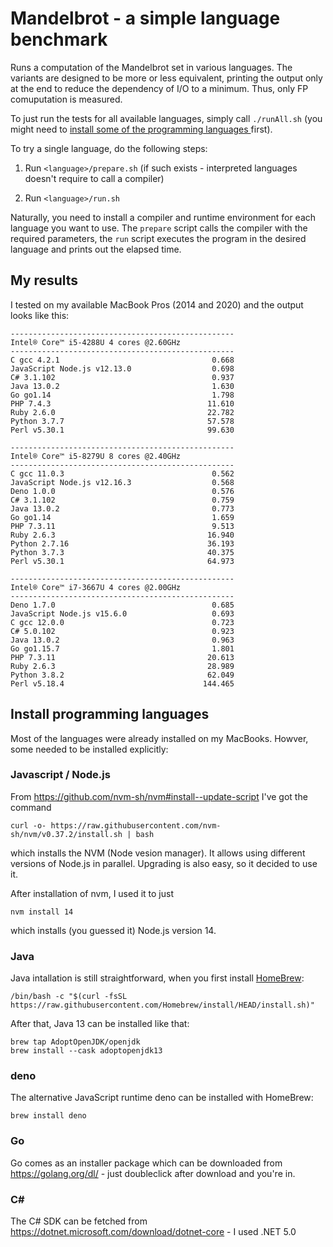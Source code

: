 # Mandelbrot - a simple language benchmark

Runs a computation of the Mandelbrot set in various languages. The variants are designed to be more or less equivalent, printing the output only at the end to reduce the dependency of I/O to a minimum. Thus, only FP comuputation is measured.

To just run the tests for all available languages, simply call `./runAll.sh` (you might need to [install some of the programming languages ](#install-programming-languages) first).

To try a single language, do the following steps:

1. Run `<language>/prepare.sh` (if such exists - interpreted languages doesn't require to call a compiler)

2. Run `<language>/run.sh`

Naturally, you need to install a compiler and runtime environment for each language you want to use. The `prepare` script calls the compiler with the required parameters, the `run` script executes the program in the desired language and prints out the elapsed time.

## My results

I tested on my available MacBook Pros (2014 and 2020) and the output looks like this:

```text
--------------------------------------------------
Intel® Core™ i5-4288U 4 cores @2.60GHz
--------------------------------------------------
C gcc 4.2.1                                  0.668
JavaScript Node.js v12.13.0                  0.698
C# 3.1.102                                   0.937
Java 13.0.2                                  1.630
Go go1.14                                    1.798
PHP 7.4.3                                   11.610
Ruby 2.6.0                                  22.782
Python 3.7.7                                57.578
Perl v5.30.1                                99.630
```

```text
--------------------------------------------------
Intel® Core™ i5-8279U 8 cores @2.40GHz
--------------------------------------------------
C gcc 11.0.3                                 0.562
JavaScript Node.js v12.16.3                  0.568
Deno 1.0.0                                   0.576
C# 3.1.102                                   0.759
Java 13.0.2                                  0.773
Go go1.14                                    1.659
PHP 7.3.11                                   9.513
Ruby 2.6.3                                  16.940
Python 2.7.16                               36.193
Python 3.7.3                                40.375
Perl v5.30.1                                64.973
```

```text
--------------------------------------------------
Intel® Core™ i7-3667U 4 cores @2.00GHz
--------------------------------------------------
Deno 1.7.0                                   0.685
JavaScript Node.js v15.6.0                   0.693
C gcc 12.0.0                                 0.723
C# 5.0.102                                   0.923
Java 13.0.2                                  0.963
Go go1.15.7                                  1.801
PHP 7.3.11                                  20.613
Ruby 2.6.3                                  28.989
Python 3.8.2                                62.049
Perl v5.18.4                               144.465
```

## Install programming languages

Most of the languages were already installed on my MacBooks. Howver, some needed to be installed explicitly:

### Javascript / Node.js

From https://github.com/nvm-sh/nvm#install--update-script I've got the command

    curl -o- https://raw.githubusercontent.com/nvm-sh/nvm/v0.37.2/install.sh | bash

which installs the NVM (Node vesion manager). It allows using different versions of Node.js in parallel. Upgrading is also easy, so it decided to use it.

After installation of nvm, I used it to just

    nvm install 14

which installs (you guessed it) Node.js version 14.

### Java

Java intallation is still straightforward, when you first install [HomeBrew](https://brew.sh):

    /bin/bash -c "$(curl -fsSL https://raw.githubusercontent.com/Homebrew/install/HEAD/install.sh)"

After that, Java 13 can be installed like that:

    brew tap AdoptOpenJDK/openjdk
    brew install --cask adoptopenjdk13

### deno

The alternative JavaScript runtime deno can be installed with HomeBrew:

    brew install deno

### Go

Go comes as an installer package which can be downloaded from https://golang.org/dl/ - just doubleclick after download and you're in.

### C#

The C# SDK can be fetched from https://dotnet.microsoft.com/download/dotnet-core - I used .NET 5.0
